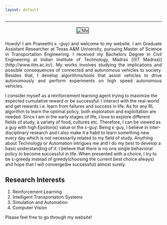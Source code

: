 ```yaml
---
layout: default
---
```

<style>
.act_image {
  max-width:700px;
  max-height:500px;
  border: 1px solid black;
  margin: 5px 10px 10px 5px;
}
</style>
---
<center>
<img class="act_image" src="/assets/pro_pic1.jpg" alt="Me">
</center>
<p style='text-align: justify;'>
Howdy! I am Praneeth( &epsilon; -guy) and welcome to my website. I am Graduate Assistant Researcher at Texas A&M University, pursuing Master of Science in Transportation Engineering. I received my Bachelors Degree in Civil Engineering at Indian Institute of Technology, Madras [(IIT Madras)](http://www.iitm.ac.in/). My works involves studying the implications and possible consequences of connected and autonomous vehicles to society. Besides that, I develop algorithms/tools that assist vehicles to drive autonomously and perform experiments	on high speed autonomous vehicles.

I consider myself as a reinforcement learning agent trying to maximize the expected cumulative reward or be successful. I interact with the real-world and get rewards i.e. learn from failures and success in life.  As for any RL algorithm to learn the optimal policy, both exploration and exploitation are needed. Since I am in the early stages of life, I love to explore different fields of study, a variety of food, cultures etc. Therefore, I can be viewed as a guy with high Epsilon(&epsilon;) value or the &epsilon;-guy. Being &epsilon;-guy, I believe in inter-disciplinary research and I also make it a habit to learn something new every day which is not necessarily related to my field of study. Anything about Technology or Automation intrigues me and I do my best to develop a basic understanding of it. I believe that there is no one single behavioral policy to become successful in life. When presented with a choice, I try to be &epsilon;-greedy instead of greedy(choosing the current best choice always) and hope that I will converge(be successful) almost surely.
</p>

## Research Interests

1. Reinforcement Learning
2. Intelligent Transportation Systems
3. Simulation and Automation
4. Computer Vision

Please feel free to go through my website!
